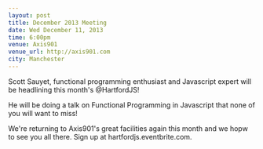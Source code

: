 ```yaml
---
layout: post
title: December 2013 Meeting
date: Wed December 11, 2013
time: 6:00pm
venue: Axis901
venue_url: http://axis901.com
city: Manchester
---
```



Scott Sauyet, functional programming enthusiast and Javascript expert will be headlining this month's @HartfordJS! 

He will be doing a talk on Functional Programming in Javascript that none of you will want to miss! 

We're returning to Axis901's great facilities again this month and we hopw to see you all there. Sign up at hartfordjs.eventbrite.com. 

